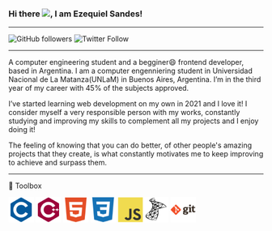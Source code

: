 ### Hi there <img src="https://user-images.githubusercontent.com/77078541/130372163-f293b99d-2305-493f-8f70-64a05d45e1b2.gif" width="30px" />, I am Ezequiel Sandes!

---

![GitHub followers](https://img.shields.io/github/followers/EzeSandes?style=social)
![Twitter Follow](https://img.shields.io/twitter/follow/eze_sandes?label=People%20following%20me%21&style=social)

---

A computer engineering student and a begginer😄 frontend developer, based in Argentina. I am a computer engenniering student in Universidad Nacional de La Matanza(UNLaM) in Buenos Aires, Argentina. I’m in the third year of my career with 45% of the subjects approved. 

I’ve started learning web development on my own in 2021 and I love it! I consider myself a very responsible person with my works, constantly studying and improving my skills to complement all my projects and I enjoy doing it!

The feeling of knowing that you can do better, of other people's amazing projects that they create, is what constantly motivates me to keep improving to achieve and surpass them.

---

🧰  Toolbox

<img src="https://github.com/devicons/devicon/blob/master/icons/c/c-plain.svg" alt="C logo" width="50px" height="50px" />   <img src="https://github.com/devicons/devicon/blob/master/icons/cplusplus/cplusplus-plain.svg" alt="Cplusplus logo" width="50px" height="50px" />   <img src="https://github.com/devicons/devicon/blob/master/icons/html5/html5-plain.svg" alt="HTML5 logo" width="50px" height="50px" />   <img src="https://github.com/devicons/devicon/blob/master/icons/css3/css3-plain.svg" alt="CSS3 logo" width="50px" height="50px" />   <img src="https://github.com/devicons/devicon/blob/master/icons/javascript/javascript-original.svg" alt="Javascript logo" width="50px" height="50px" /><!-- <img src="https://github.com/devicons/devicon/blob/master/icons/nodejs/nodejs-plain-wordmark.svg" alt="NodeJS logo" width="50px" height="50px" />   <img src="https://github.com/devicons/devicon/blob/master/icons/express/express-original-wordmark.svg" alt="Express logo" width="50px" height="50px" />  --><img src="https://github.com/devicons/devicon/blob/master/icons/microsoftsqlserver/microsoftsqlserver-plain.svg" alt="SQL Server logo" width="50px" height="50px" />  <img src="https://github.com/devicons/devicon/blob/master/icons/git/git-original-wordmark.svg" alt="Git logo" width="50px" height="50px" />


<!--
**EzeSandes/EzeSandes** is a ✨ _special_ ✨ repository because its `README.md` (this file) appears on your GitHub profile.

Here are some ideas to get you started:

- 🔭 I’m currently working on ...
- 🌱 I’m currently learning ...
- 👯 I’m looking to collaborate on ...
- 🤔 I’m looking for help with ...
- 💬 Ask me about ...
- 📫 How to reach me: ...
- 😄 Pronouns: ...
- ⚡ Fun fact: ...
-->
